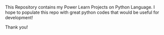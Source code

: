 This Repository contains my Power Learn Projects on Python Language.
I hope to populate this repo with great python codes that would be useful for development!

Thank you!